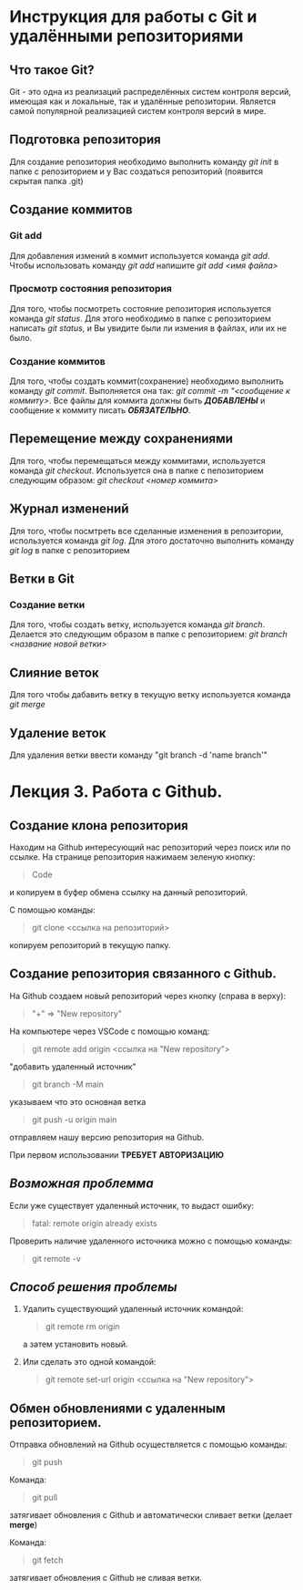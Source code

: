 # Инструкция для работы с Git и удалёнными репозиториями

## Что такое Git?
Git - это одна из реализаций распределённых систем контроля версий, имеющая как и локальные, так и удалённые репозитории. Является самой популярной реализацией систем контроля версий в мире.
## Подготовка репозитория
Для создание репозитория необходимо выполнить команду *git init*  в папке с репозиторием и у Вас создаться репозиторий (появится скрытая папка .git)

## Создание коммитов

### Git add
Для добавления измений в коммит используется команда *git add*. Чтобы использовать команду *git add* напишите *git add <имя файла>*

### Просмотр состояния репозитория
Для того, чтобы посмотреть состояние репозитория используется команда *git status*. Для этого необходимо в папке с репозиторием написать *git status*, и Вы увидите были ли измения в файлах, или их не было.

### Создание коммитов
Для того, чтобы создать коммит(сохранение) необходимо выполнить команду *git commit*. Выполняется она так: *git commit -m "<сообщение к коммиту>*. Все файлы для коммита должны быть ***ДОБАВЛЕНЫ*** и сообщение к коммиту писать ***ОБЯЗАТЕЛЬНО***.

## Перемещение между сохранениями
Для того, чтобы перемещаться между коммитами, используется команда *git checkout*. Используется она в папке с пепозиторием следующим образом: *git checkout <номер коммита>*

## Журнал изменений
Для того, чтобы посмтреть все сделанные изменения в репозитории, используется команда *git log*. Для этого достаточно выполнить команду *git log* в папке с репозиторием

## Ветки в Git

### Создание ветки

Для того, чтобы создать ветку, используется команда *git branch*. Делается это следующим образом в папке с репозиторием: *git branch <название новой ветки>*

## Слияние веток

Для того чтобы дабавить ветку в текущую ветку используется команда *git merge <name branch>*

## Удаление веток
Для удаления ветки ввести команду "git branch -d 'name branch'"

# Лекция 3. Работа с Github.

## Создание клона репозитория

Находим на Github интересующий нас репозиторий через поиск или по ссылке.
На странице репозитория нажимаем зеленую кнопку:
>Code

и копируем в буфер обмена ссылку на данный репозиторий.

С помощью команды:
>git clone <ссылка на репозиторий>

копируем репозиторий в текущую папку.

## Создание репозитория связанного с Github.

На Github создаем новый репозиторий через кнопку (справа в верху):
>"+" => "New repository"

На компьютере через VSCode c помощью команд:
>git remote add origin <ссылка на "New repository">

"добавить удаленный источник"

>git branch -M main

указываем что это основная ветка

>git push -u origin main

отправляем нашу версию репозитория на Github.

При первом использовании **ТРЕБУЕТ АВТОРИЗАЦИЮ**

## *Возможная проблемма*

Если уже существует удаленный источник, то выдаст ошибку:
>fatal: remote origin already exists

Проверить наличие удаленного источника можно с помощью команды:
>git remote -v

## *Способ решения проблемы*
1. Удалить существующий удаленный источник командой:
    >git remote rm origin

    а затем установить новый.
2. Или сделать это одной командой:
    >git remote set-url origin <ссылка на "New repository">

## Обмен обновлениями с удаленным репозиторием.

Отправка обновлений на Github осуществляется с помощью команды:
>git push

Команда:
>git pull

затягивает обновления с Github и автоматически сливает ветки (делает **merge**)

Команда:
>git fetch

затягивает обновления с Github не сливая ветки.
